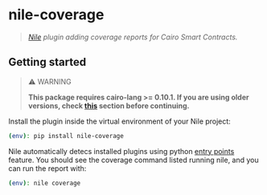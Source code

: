 # nile-coverage

> _[Nile](https://github.com/OpenZeppelin/nile) plugin adding coverage reports for Cairo Smart Contracts._

## Getting started

> :warning: WARNING
>
> **This package requires cairo-lang >= 0.10.1. If you are using older versions, check [this](https://github.com/ericnordelo/cairo-coverage#how-to-make-it-work) section before continuing.**

Install the plugin inside the virtual environment of your Nile project:

```sh
(env): pip install nile-coverage
```

Nile automatically detecs installed plugins using python [entry points](https://packaging.python.org/en/latest/specifications/entry-points/) feature. You should see the coverage command listed running nile, and you can run the report with:

```sh
(env): nile coverage
```


